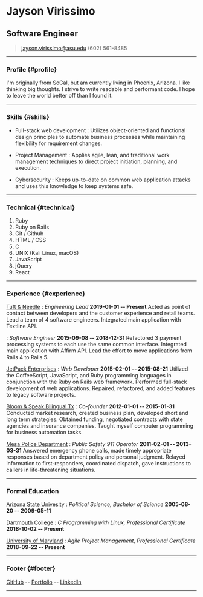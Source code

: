 # Jayson Virissimo
## Software Engineer

> [jayson.virissimo@asu.edu](jayson.virissimo@asu.edu)
> (602) 561-8485

------

### Profile {#profile}
I'm originally from SoCal, but am currently living in Phoenix, Arizona.
I like thinking big thoughts.
I strive to write readable and performant code.
I hope to leave the world better off than I found it.

------

### Skills {#skills}

* Full-stack web development
  : Utilizes object-oriented and functional design principles to automate business processes while maintaining flexibility for requirement changes.

* Project Management
  : Applies agile, lean, and traditional work management techniques to direct project initiation, planning, and execution.

* Cybersecurity
  : Keeps up-to-date on common web application attacks and uses this knowledge to keep systems safe.

-------

### Technical {#technical}

1. Ruby
1. Ruby on Rails
1. Git / Github
1. HTML / CSS
1. C
1. UNIX (Kali Linux, macOS)
1. JavaScript
1. jQuery
1. React

------

### Experience {#experience}

[Tuft & Needle](https://www.tuftandneedle.com/)
: *Engineering Lead*
  __2019-01-01 -- Present__
    Acted as point of contact between developers and the customer experience and retail teams.
    Lead a team of 4 software engineers.
    Integrated main application with Textline API.

: *Software Engineer*
  __2015-09-08 -- 2018-12-31__
    Refactored 3 payment processing systems to each use the same common interface.
    Integrated main application with Affirm API.
    Lead the effort to move applications from Rails 4 to Rails 5.

[JetPack Enterprises](http://jetpackstudio.com/)
: *Web Developer*
  __2015-02-01 -- 2015-08-21__
    Utilized the CoffeeScript, JavaScript, and Ruby programming languages in conjunction with the Ruby on Rails web framework.
    Performed full-stack development of web applications.
    Repaired, refactored, and added features to legacy software projects.

[Bloom &amp; Speak Bilingual Tx](http://www.bloomandspeak.com/)
: *Co-founder*
  __2012-01-01 -- 2015-01-31__
    Conducted market research, created business plan, developed short and long term strategies.
    Obtained funding, negotiated contracts with state agencies and insurance companies.
    Taught myself computer programming for business automation tasks.

[Mesa Police Department](http://www.mesaaz.gov/residents/police)
: *Public Safety 911 Operator*
  __2011-02-01 -- 2013-03-31__
    Answered emergency phone calls, made timely appropriate responses based on department policy and personal judgment.
    Relayed information to first-responders, coordinated dispatch, gave instructions to callers in life-threatening situations.

------

### Formal Education

[Arizona State Univesity](https://asu.edu)
: *Political Science, Bachelor of Science*
  __2005-08-20 -- 2009-05-11__

[Dartmouth College](https://home.dartmouth.edu/)
: *C Programming with Linux, Professional Certificate*
  __2018-10-02 -- Present__

[University of Maryland](https://www.umd.edu/)
: *Agile Project Management, Professional Certificate*
  __2018-09-22 -- Present__

------

### Footer {#footer}

[GitHub](https://github.com/jaysonvirissimo) -- [Portfolio](http://virissimo.info/) -- [LinkedIn](https://www.linkedin.com/in/jaysonvirissimo)

------
